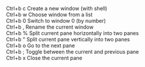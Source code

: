 Ctrl+b c Create a new window (with shell)  
Ctrl+b w Choose window from a list  
Ctrl+b 0 Switch to window 0 (by number)  
Ctrl+b , Rename the current window  
Ctrl+b % Split current pane horizontally into two panes   
Ctrl+b " Split current pane vertically into two panes  
Ctrl+b o Go to the next pane  
Ctrl+b ; Toggle between the current and previous pane  
Ctrl+b x Close the current pane  
